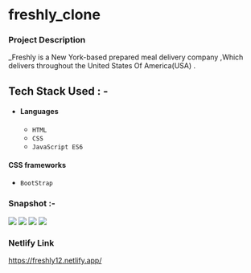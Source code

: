 # freshly_clone

### Project Description
_Freshly is a New York-based prepared meal delivery company ,Which delivers throughout the United States Of America(USA) .

## Tech Stack Used : -

- #### Languages
  - `HTML`
  - `CSS`
  - `JavaScript ES6`

#### CSS frameworks
  - `BootStrap`
  
### Snapshot :-
<img src="https://cdn-images-1.medium.com/max/880/1*0Lcv11tbb2ErXD-uAfK66Q.png" />
<img src="https://cdn-images-1.medium.com/max/880/1*EIusz0dMrY2fEklvG57eNw.png" />
<img src="https://cdn-images-1.medium.com/max/880/1*JpVb_joMEnqc6z5JHSUXGA.png" />
<img src="https://cdn-images-1.medium.com/max/880/1*LDAiAW_atFa8aGQAM2jgYg.jpeg" />

### Netlify Link

https://freshly12.netlify.app/

